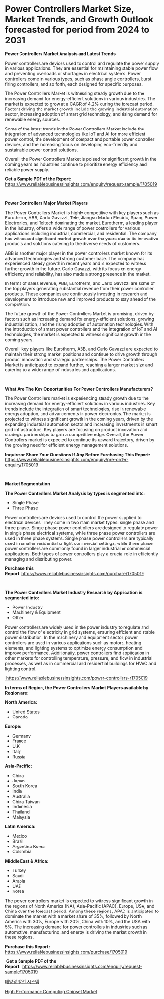 <p><h1>Power Controllers Market Size, Market Trends, and Growth Outlook forecasted for period from 2024 to 2031</h1></p><p><strong>Power Controllers Market Analysis and Latest Trends</strong></p>
<p><p>Power controllers are devices used to control and regulate the power supply in various applications. They are essential for maintaining stable power flow and preventing overloads or shortages in electrical systems. Power controllers come in various types, such as phase angle controllers, burst firing controllers, and so forth, each designed for specific purposes.</p><p>The Power Controllers Market is witnessing steady growth due to the increasing demand for energy-efficient solutions in various industries. The market is expected to grow at a CAGR of 4.2% during the forecast period. Factors driving the market growth include the growing industrial automation sector, increasing adoption of smart grid technology, and rising demand for renewable energy sources.</p><p>Some of the latest trends in the Power Controllers Market include the integration of advanced technologies like IoT and AI for more efficient power control, the development of compact and portable power controller devices, and the increasing focus on developing eco-friendly and sustainable power control solutions.</p><p>Overall, the Power Controllers Market is poised for significant growth in the coming years as industries continue to prioritize energy efficiency and reliable power supply.</p></p>
<p><strong>Get a Sample PDF of the Report:&nbsp;</strong> <a href="https://www.reliablebusinessinsights.com/enquiry/request-sample/1705019">https://www.reliablebusinessinsights.com/enquiry/request-sample/1705019</a></p>
<p>&nbsp;</p>
<p><strong>Power Controllers Major Market Players</strong></p>
<p><p>The Power Controllers Market is highly competitive with key players such as Eurotherm, ABB, Carlo Gavazzi, Tele, Jiangsu Modun Electric, Spang Power Electronics, and Teltech dominating the market. Eurotherm, a leading player in the industry, offers a wide range of power controllers for various applications including industrial, commercial, and residential. The company has witnessed significant market growth over the years due to its innovative products and solutions catering to the diverse needs of customers.</p><p>ABB is another major player in the power controllers market known for its advanced technologies and strong customer base. The company has experienced steady growth in recent years and is expected to witness further growth in the future. Carlo Gavazzi, with its focus on energy efficiency and reliability, has also made a strong presence in the market.</p><p>In terms of sales revenue, ABB, Eurotherm, and Carlo Gavazzi are some of the top players generating substantial revenue from their power controller products. These companies are continuously investing in research and development to introduce new and improved products to stay ahead of the competition.</p><p>The future growth of the Power Controllers Market is promising, driven by factors such as increasing demand for energy-efficient solutions, growing industrialization, and the rising adoption of automation technologies. With the introduction of smart power controllers and the integration of IoT and AI technologies, the market is expected to witness significant growth in the coming years.</p><p>Overall, key players like Eurotherm, ABB, and Carlo Gavazzi are expected to maintain their strong market positions and continue to drive growth through product innovation and strategic partnerships. The Power Controllers Market is anticipated to expand further, reaching a larger market size and catering to a wide range of industries and applications.</p></p>
<p>&nbsp;</p>
<p><strong>What Are The Key Opportunities For Power Controllers Manufacturers?</strong></p>
<p><p>The Power Controllers market is experiencing steady growth due to the increasing demand for energy-efficient solutions in various industries. Key trends include the integration of smart technologies, rise in renewable energy adoption, and advancements in power electronics. The market is projected to witness significant growth in the coming years, driven by the expanding industrial automation sector and increasing investments in smart grid infrastructure. Key players are focusing on product innovation and strategic partnerships to gain a competitive edge. Overall, the Power Controllers market is expected to continue its upward trajectory, driven by the growing need for efficient energy management solutions.</p></p>
<p><strong>Inquire or Share Your Questions If Any Before Purchasing This Report:</strong> <a href="https://www.reliablebusinessinsights.com/enquiry/pre-order-enquiry/1705019">https://www.reliablebusinessinsights.com/enquiry/pre-order-enquiry/1705019</a></p>
<p>&nbsp;</p>
<p><strong>Market Segmentation</strong></p>
<p><strong>The Power Controllers Market Analysis by types is segmented into:</strong></p>
<p><ul><li>Single Phase</li><li>Three Phase</li></ul></p>
<p><p>Power controllers are devices used to control the power supplied to electrical devices. They come in two main market types: single phase and three phase. Single phase power controllers are designed to regulate power in single phase electrical systems, while three phase power controllers are used in three phase systems. Single phase power controllers are typically used in smaller residential or light commercial settings, while three phase power controllers are commonly found in larger industrial or commercial applications. Both types of power controllers play a crucial role in efficiently managing and distributing power.</p></p>
<p><strong>Purchase this Report:&nbsp;</strong><a href="https://www.reliablebusinessinsights.com/purchase/1705019">https://www.reliablebusinessinsights.com/purchase/1705019</a></p>
<p>&nbsp;</p>
<p><strong>The Power Controllers Market Industry Research by Application is segmented into:</strong></p>
<p><ul><li>Power Industry</li><li>Machinery & Equipment</li><li>Other</li></ul></p>
<p><p>Power controllers are widely used in the power industry to regulate and control the flow of electricity in grid systems, ensuring efficient and stable power distribution. In the machinery and equipment sector, power controllers are used in various applications such as motors, heating elements, and lighting systems to optimize energy consumption and improve performance. Additionally, power controllers find application in other markets for controlling temperature, pressure, and flow in industrial processes, as well as in commercial and residential buildings for HVAC and lighting control.</p></p>
<p><a href="https://www.reliablebusinessinsights.com/power-controllers-r1705019">&nbsp;https://www.reliablebusinessinsights.com/power-controllers-r1705019</a></p>
<p><strong>In terms of Region, the Power Controllers Market Players available by Region are:</strong></p>
<p>
    <p> <strong> North America: </strong>
        <ul>
            <li>United States</li>
            <li>Canada</li>
        </ul>
        </p> 
    <p> <strong> Europe: </strong>
        <ul>
            <li>Germany</li>
            <li>France</li>
            <li>U.K.</li>
            <li>Italy</li>
            <li>Russia</li>
        </ul>
        </p> 
    <p> <strong> Asia-Pacific: </strong>
        <ul>
            <li>China</li>
            <li>Japan</li>
            <li>South Korea</li>
            <li>India</li>
            <li>Australia</li>
            <li>China Taiwan</li>
            <li>Indonesia</li>
            <li>Thailand</li>
            <li>Malaysia</li>
        </ul>
        </p> 
    <p> <strong> Latin America: </strong>
        <ul>
            <li>Mexico</li>
            <li>Brazil</li>
            <li>Argentina Korea</li>
            <li>Colombia</li>
        </ul>
        </p> 
    <p> <strong> Middle East & Africa: </strong>
        <ul>
            <li>Turkey</li>
            <li>Saudi</li>
            <li>Arabia</li>
            <li>UAE</li>
            <li>Korea</li>
        </ul>
    </p>
    </p>
<p><p>The power controllers market is expected to witness significant growth in the regions of North America (NA), Asia-Pacific (APAC), Europe, USA, and China over the forecast period. Among these regions, APAC is anticipated to dominate the market with a market share of 35%, followed by North America with 30%, Europe with 20%, China with 10%, and the USA with 5%. The increasing demand for power controllers in industries such as automotive, manufacturing, and energy is driving the market growth in these regions.</p></p>
<p><strong>Purchase this Report: </strong><a href="https://www.reliablebusinessinsights.com/purchase/1705019">https://www.reliablebusinessinsights.com/purchase/1705019</a></p>
<p>&nbsp;<strong>Get a Sample PDF of the Report:&nbsp;&nbsp;</strong><a href="https://www.reliablebusinessinsights.com/enquiry/request-sample/1705019">https://www.reliablebusinessinsights.com/enquiry/request-sample/1705019</a></p>
<p><strong></strong></p>
<p><p><a href="https://github.com/hzumrdvas204296/Market-Research-Report-List-3/blob/main/967189741177.md">태양광 발전 시스템</a></p><p><a href="https://medium.com/@kimwalker1923/high-performance-computing-chipset-market-forecast-global-market-trends-and-analysis-from-2024-to-9156c4ea991e?postPublishedType=initial">High Performance Computing Chipset Market</a></p></p>